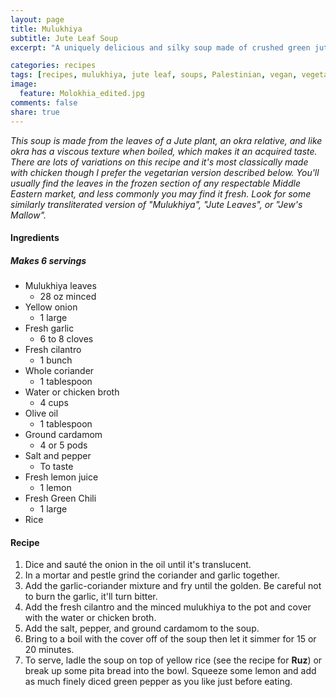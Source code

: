 ```yaml
---
layout: page
title: Mulukhiya
subtitle: Jute Leaf Soup
excerpt: "A uniquely delicious and silky soup made of crushed green jute leaf, plenty of fresh cilantro, and garlic."

categories: recipes
tags: [recipes, mulukhiya, jute leaf, soups, Palestinian, vegan, vegetarian]
image:
  feature: Molokhia_edited.jpg
comments: false
share: true
---
```




*This soup is made from the leaves of a Jute plant, an okra relative, and like okra has a viscous texture when boiled, which makes it an acquired taste. There are lots of variations on this recipe and it's most classically made with chicken though I prefer the vegetarian version described below. You'll usually find the leaves in the frozen section  of any respectable Middle Eastern market, and less commonly you may find it fresh. Look for some similarly transliterated version of "Mulukhiya", "Jute Leaves", or "Jew's Mallow".*

#### Ingredients

##### Makes 6 servings

* Mulukhiya leaves
    - 28 oz minced
* Yellow onion
    - 1 large
* Fresh garlic
    - 6 to 8 cloves
* Fresh cilantro
    - 1 bunch
* Whole coriander
    - 1 tablespoon
* Water or chicken broth
    - 4 cups
* Olive oil
    - 1 tablespoon
* Ground cardamom
    - 4 or 5 pods
* Salt and pepper
    -  To taste
* Fresh lemon juice
    - 1 lemon
* Fresh Green Chili
    - 1 large
* Rice

#### Recipe

1. Dice and sauté the onion in the oil until it's translucent.
2. In a mortar and pestle grind the coriander and garlic together.
3. Add the garlic-coriander mixture and fry until the golden. Be careful not to burn the garlic, it'll turn bitter.
4. Add the fresh cilantro and the minced mulukhiya to the pot and cover with the water or chicken broth.
5. Add the salt, pepper, and ground cardamom to the soup.
6. Bring to a boil with the cover off of the soup then let it simmer for 15 or 20 minutes.
7. To serve, ladle the soup on top of yellow rice (see the recipe for **Ruz**) or break up some pita bread into the bowl. Squeeze some lemon and add as much finely diced green pepper as you like just before eating.
